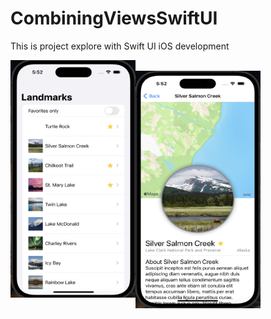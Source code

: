 # CombiningViewsSwiftUI

This is project explore with Swift UI iOS development

<img align="left" src="screen1.png" width="200" height="380">
<br>
<img align="left" src="screen2.png" width="200" height="380">

